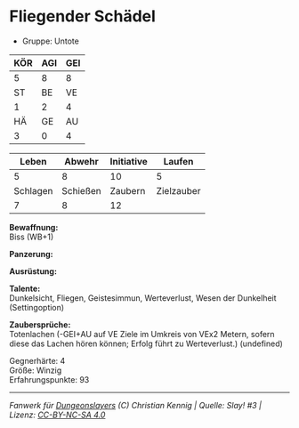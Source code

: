 # Fliegender Schädel  
- Gruppe: Untote  

| KÖR | AGI | GEI |  
| --- | --- | --- |  
| 5   | 8   | 8   |
| ST  | BE  | VE  |  
| 1   | 2   | 4   |
| HÄ  | GE  | AU  |  
| 3   | 0   | 4   |


| Leben    | Abwehr   | Initiative | Laufen     |
| -------- | -------- | ---------- | ---------- |
| 5        | 8        | 10         | 5          |
| Schlagen | Schießen | Zaubern    | Zielzauber |
| 7        | 8        | 12         |            |

**Bewaffnung:**  
Biss (WB+1)

**Panzerung:**  


**Ausrüstung:**  


**Talente:**  
Dunkelsicht, Fliegen, Geistesimmun, Werteverlust, Wesen der Dunkelheit (Settingoption)

**Zaubersprüche:**  
Totenlachen (-GEI+AU auf VE Ziele im Umkreis von VEx2 Metern, sofern diese das Lachen hören können; Erfolg führt zu Werteverlust.) (undefined)

Gegnerhärte: 4  
Größe: Winzig  
Erfahrungspunkte: 93  



___
*Fanwerk für [Dungeonslayers](https://www.dungeonslayers.net/) (C) Christian Kennig | Quelle: Slay! #3 | Lizenz: [CC-BY-NC-SA 4.0](https://creativecommons.org/licenses/by-nc-sa/4.0/deed.de)*